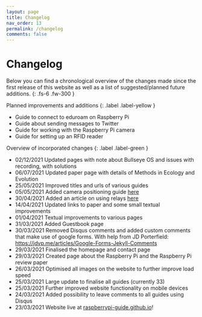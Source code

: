 ```yaml
---
layout: page
title: Changelog
nav_order: 13
permalink: /changelog
comments: false
---
```


# Changelog

Below you can find a chronological overview of the changes made since the first release of this website as well as a list of suggested/planned future additions.
{: .fs-6 .fw-300 }

Planned improvements and additions
{: .label .label-yellow }
- Guide to connect to eduroam on Raspberry Pi
- Guide about sending messages to Twitter
- Guide for working with the Raspberry Pi camera
- Guide for setting up an RFID reader

Overview of incorporated changes
{: .label .label-green }
- 02/12/2021 Updated pages with note about Bullseye OS and issues with recording, with solutions
- 06/07/2021 Updated paper page with details of Methods in Ecology and Evolution
- 25/05/2021 Improved titles and urls of various guides
- 05/05/2021 Added camera positioning guide [here](electronics/camera-positioning)
- 30/04/2021 Added an article on using relays [here](electronics/control-electronics-with-a-relay)
- 14/04/2021 Updated links to paper and some small textual improvements
- 01/04/2021 Textual improvements to various pages
- 31/03/2021 Added Guestbook page
- 30/03/2021 Removed Disqus comments and added custom comments that make use of google forms. With help from JD Porterfield: https://jdvp.me/articles/Google-Forms-Jekyll-Comments
- 29/03/2021 Finalised the homepage and contact page
- 29/03/2021 Created page about the Raspberry Pi and the Raspberry Pi review paper
- 26/03/2021 Optimised all images on the website to further improve load speed
- 25/03/2021 Large update to finalise all guides (currently 33)
- 25/03/2021 Further improved website functionality on mobile devices
- 24/03/2021 Added possibility to leave comments to all guides using Disqus
- 23/03/2021 Website live at [raspberrypi-guide.github.io](raspberrypi-guide.github.io)!
